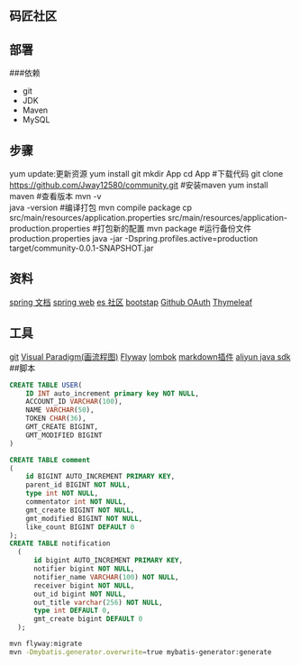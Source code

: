 ## 码匠社区

## 部署
###依赖
- git
- JDK
- Maven
- MySQL
## 步骤
yum update:更新资源
yum install git
mkdir App
cd App
#下载代码
git clone https://github.com/Jway12580/community.git
#安装maven
yum install maven
#查看版本
mvn -v  
java -version
#编译打包
mvn compile package
cp src/main/resources/application.properties src/main/resources/application-production.properties
#打包新的配置
mvn package
#运行备份文件production.properties
java -jar -Dspring.profiles.active=production target/community-0.0.1-SNAPSHOT.jar

## 资料
[spring 文档](https://spring.io/guides)
[spring web](https://spring.io/guides/gs/serving-web-content/)
[es 社区](https://elasticsearch.cn/explore)
[bootstap](https://v3.bootcss.com/getting-started)
[Github OAuth](https://developer.github.com/apps/building-oauth-apps/creating-an-oauth-app/)
[Thymeleaf](https://www.thymeleaf.org/doc/tutorials/3.0/usingthymeleaf.html)
## 工具
[git](https://git-scm.com/download)
[Visual Paradigm(画流程图)](https://www.visual-paradigm.com)
[Flyway](https://flywaydb.org/getstarted/firststeps/maven)
[lombok](https://www.projectlombok.org/)
[markdown插件](http://editor.md.ipandao.com/)
[aliyun java sdk](https://help.aliyun.com/document_detail/84781.html?spm=a2c4g.11186623.4.1.698d59aaCZEa3o)
##脚本
```sql
CREATE TABLE USER(
    ID INT auto_increment primary key NOT NULL,
    ACCOUNT_ID VARCHAR(100),
    NAME VARCHAR(50),
    TOKEN CHAR(36),
    GMT_CREATE BIGINT,
    GMT_MODIFIED BIGINT
)
```
```sql
CREATE TABLE comment
(
    id BIGINT AUTO_INCREMENT PRIMARY KEY,
    parent_id BIGINT NOT NULL,
    type int NOT NULL,
    commentator int NOT NULL,
    gmt_create BIGINT NOT NULL,
    gmt_modified BIGINT NOT NULL,
    like_count BIGINT DEFAULT 0
);
CREATE TABLE notification
  (
      id bigint AUTO_INCREMENT PRIMARY KEY,
      notifier bigint NOT NULL,
      notifier_name VARCHAR(100) NOT NULL,
      receiver bigint NOT NULL,
      out_id bigint NOT NULL,
      out_title varchar(256) NOT NULL,
      type int DEFAULT 0,
      gmt_create bigint DEFAULT 0
  );

```

```bash
mvn flyway:migrate
mvn -Dmybatis.generator.overwrite=true mybatis-generator:generate
```
